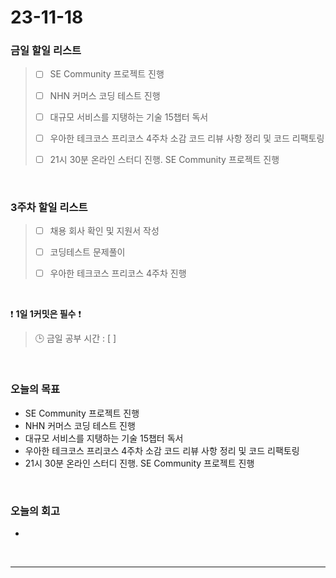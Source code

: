 # 23-11-18
### 금일 할일 리스트
> - [ ]  SE Community 프로젝트 진행
>
> - [ ]  NHN 커머스 코딩 테스트 진행
>
> - [ ]  대규모 서비스를 지탱하는 기술 15챕터 독서
>
> - [ ]  우아한 테크코스 프리코스 4주차 소감 코드 리뷰 사항 정리 및 코드 리팩토링
>
> - [ ]  21시 30분 온라인 스터디 진행. SE Community 프로젝트 진행



<br/>

### 3주차 할일 리스트  
> - [ ]  채용 회사 확인 및 지원서 작성
>
> - [ ]  코딩테스트 문제풀이
>
> - [ ]  우아한 테크코스 프리코스 4주차 진행

<br/>

❗ **1일 1커밋은 필수** ❗
> 🕒 금일 공부 시간 : [ ]
  
<br/>

### 오늘의 목표
- SE Community 프로젝트 진행
- NHN 커머스 코딩 테스트 진행
- 대규모 서비스를 지탱하는 기술 15챕터 독서
- 우아한 테크코스 프리코스 4주차 소감 코드 리뷰 사항 정리 및 코드 리팩토링
- 21시 30분 온라인 스터디 진행. SE Community 프로젝트 진행

<br>

### 오늘의 회고
- 


<br/>

------------  
